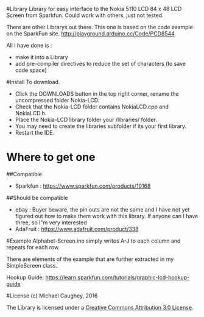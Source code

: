 #Library
Library for easy interface to the Nokia 5110 LCD 84 x 48 LCD Screen from Sparkfun.
Could work with others, just not tested.

There are other Librarys out there.  This one is based on the code example on the SparkFun site.
http://playground.arduino.cc/Code/PCD8544.

All I have done is :
* make it into a Library
* add pre-compiler directives to reduce the set of characters (to save code space)


#Install
To download. 
* Click the DOWNLOADS button in the top right corner, rename the uncompressed folder Nokia-LCD. 
* Check that the Nokia-LCD folder contains NokiaLCD.cpp and NokiaLCD.h. 
* Place the Nokia-LCD library folder your /libraries/ folder. 
* You may need to create the libraries subfolder if its your first library. 
* Restart the IDE.



# Where to get one
##Compatible
* Sparkfun :  https://www.sparkfun.com/products/10168

##Should be compatible
* ebay : Buyer beware, the pin outs are not the same and I have not yet figured out how to make 
them work with this library.  If anyone can I have three, so I"m very interested
* AdaFruit : https://www.adafruit.com/product/338


#Example
Alphabet-Screen.ino simply writes A-J to each column and repeats for each row.

There are elements of the example that are further extracted in my SimpleScreen class.  

Hookup Guide: https://learn.sparkfun.com/tutorials/graphic-lcd-hookup-guide

#License
(c) Michael Caughey, 2016

The Library is licensed under a [Creative Commons Attribution 3.0 License](https://creativecommons.org/licenses/by/3.0/). 